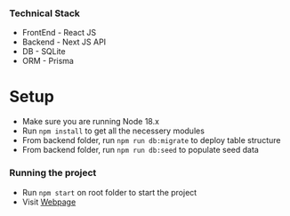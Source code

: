 ### Technical Stack

- FrontEnd - React JS
- Backend - Next JS API
- DB - SQLite
- ORM - Prisma

# Setup

- Make sure you are running Node 18.x
- Run `npm install` to get all the necessery modules
- From backend folder, run `npm run db:migrate` to deploy table structure
- From backend folder, run `npm run db:seed` to populate seed data

### Running the project

- Run `npm start` on root folder to start the project
- Visit [Webpage](http://localhost:3000)
